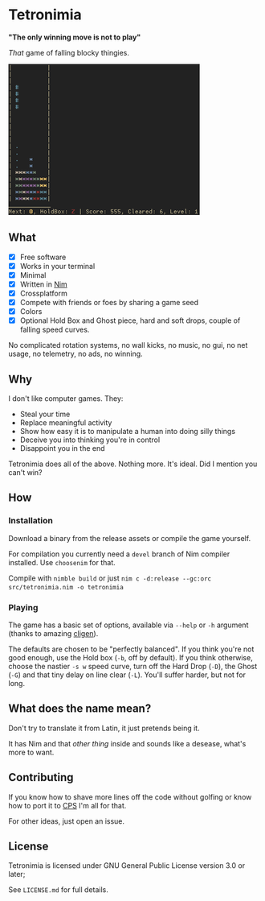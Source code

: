 # Tetronimia
**"The only winning move is not to play"**

*That* game of falling blocky thingies.

![Tetronimia gameplay screenshot](gameplay.png)

## What
- [x] Free software
- [x] Works in your terminal
- [x] Minimal
- [x] Written in [Nim](https://github.com/nim-lang/Nim)
- [x] Crossplatform
- [x] Compete with friends or foes by sharing a game seed
- [x] Colors
- [x] Optional Hold Box and Ghost piece, hard and soft drops, couple of falling speed curves.

No complicated rotation systems, no wall kicks, no music, no gui, no net usage, no telemetry, no ads, no winning.

## Why
 I don't like computer games. They:
 - Steal your time
 - Replace meaningful activity
 - Show how easy it is to manipulate a human into doing silly things
 - Deceive you into thinking you're in control
 - Disappoint you in the end
 
Tetronimia does all of the above. Nothing more. It's ideal. Did I mention you can't win?

## How
### Installation
Download a binary from the release assets or compile the game yourself.

For compilation you currently need a `devel` branch of Nim compiler installed. Use `choosenim` for that.

Compile with `nimble build` or just `nim c -d:release --gc:orc src/tetronimia.nim -o tetronimia`

### Playing
The game has a basic set of options, available via `--help` or `-h` argument (thanks to amazing [cligen](https://github.com/c-blake/cligen)).

The defaults are chosen to be "perfectly balanced". If you think you're not good enough, use the Hold box (`-b`, off by default). If you think otherwise, choose the nastier `-s w` speed curve, turn off the Hard Drop (`-D`), the Ghost (`-G`) and that tiny delay on line clear (`-L`). You'll suffer harder, but not for long.

## What does the name mean?
Don't try to translate it from Latin, it just pretends being it.

It has Nim and that *other thing* inside and sounds like a desease, what's more to want.

## Contributing
If you know how to shave more lines off the code without golfing or know how to port it to [CPS](https://github.com/disruptek/cps/) I'm all for that.

For other ideas, just open an issue.

## License
Tetronimia is licensed under GNU General Public License version 3.0 or later;

See `LICENSE.md` for full details.
